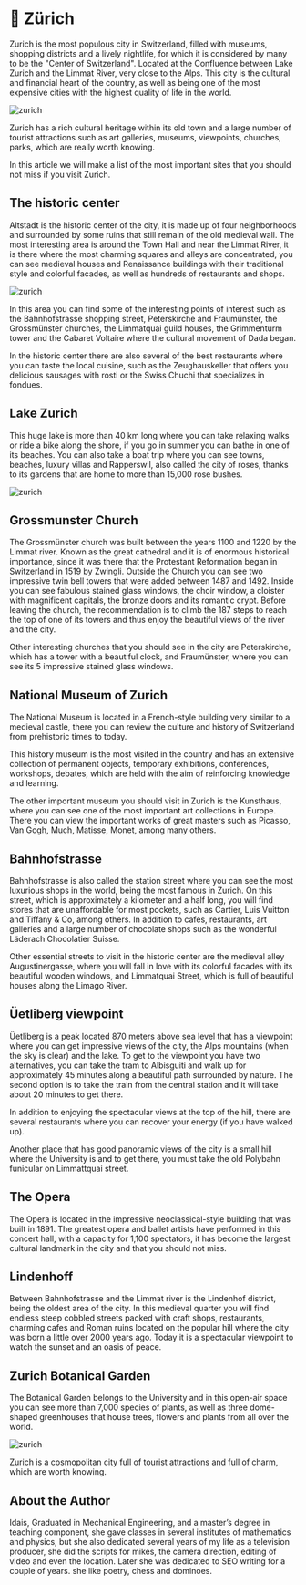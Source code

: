 # 🏰 Zürich

Zurich is the most populous city in Switzerland, filled with museums, shopping districts and a lively nightlife, for which it is considered by many to be the "Center of Switzerland". Located at the Confluence between Lake Zurich and the Limmat River, very close to the Alps. This city is the cultural and financial heart of the country, as well as being one of the most expensive cities with the highest quality of life in the world.

![zurich](_static/images/zurich/zurich-1.jpg)

Zurich has a rich cultural heritage within its old town and a large number of tourist attractions such as art galleries, museums, viewpoints, churches, parks, which are really worth knowing.

In this article we will make a list of the most important sites that you should not miss if you visit Zurich.

## The historic center

Altstadt is the historic center of the city, it is made up of four neighborhoods and surrounded by some ruins that still remain of the old medieval wall. The most interesting area is around the Town Hall and near the Limmat River, it is there where the most charming squares and alleys are concentrated, you can see medieval houses and Renaissance buildings with their traditional style and colorful facades, as well as hundreds of restaurants and shops.

![zurich](_static/images/zurich/zurich-2.jpg)

In this area you can find some of the interesting points of interest such as the Bahnhofstrasse shopping street, Peterskirche and Fraumünster, the Grossmünster churches, the Limmatquai guild houses, the Grimmenturm tower and the Cabaret Voltaire where the cultural movement of Dada began.

In the historic center there are also several of the best restaurants where you can taste the local cuisine, such as the Zeughauskeller that offers you delicious sausages with rosti or the Swiss Chuchi that specializes in fondues.

## Lake Zurich

This huge lake is more than 40 km long where you can take relaxing walks or ride a bike along the shore, if you go in summer you can bathe in one of its beaches. You can also take a boat trip where you can see towns, beaches, luxury villas and Rapperswil, also called the city of roses, thanks to its gardens that are home to more than 15,000 rose bushes.

![zurich](_static/images/zurich/zurich-3.jpg)

## Grossmunster Church

The Grossmünster church was built between the years 1100 and 1220 by the Limmat river. Known as the great cathedral and it is of enormous historical importance, since it was there that the Protestant Reformation began in Switzerland in 1519 by Zwingli. Outside the Church you can see two impressive twin bell towers that were added between 1487 and 1492. Inside you can see fabulous stained glass windows, the choir window, a cloister with magnificent capitals, the bronze doors and its romantic crypt. Before leaving the church, the recommendation is to climb the 187 steps to reach the top of one of its towers and thus enjoy the beautiful views of the river and the city.

Other interesting churches that you should see in the city are Peterskirche, which has a tower with a beautiful clock, and Fraumünster, where you can see its 5 impressive stained
glass windows.

## National Museum of Zurich

The National Museum is located in a French-style building very similar to a medieval castle, there you can review the culture and history of Switzerland from prehistoric times to today.

This history museum is the most visited in the country and has an extensive collection of permanent objects, temporary exhibitions, conferences, workshops, debates, which are held with the aim of reinforcing knowledge and learning.

The other important museum you should visit in Zurich is the Kunsthaus, where you can see one of the most important art collections in Europe. There you can view the important works of great masters such as Picasso, Van Gogh, Much, Matisse, Monet, among many others.

## Bahnhofstrasse

Bahnhofstrasse is also called the station street where you can see the most luxurious shops in the world, being the most famous in Zurich. On this street, which is approximately a kilometer and a half long, you will find stores that are unaffordable for most pockets, such as Cartier, Luis Vuitton and Tiffany & Co, among others. In addition to cafes, restaurants, art galleries and a large number of chocolate shops such as the wonderful Läderach Chocolatier Suisse.

Other essential streets to visit in the historic center are the medieval alley Augustinergasse, where you will fall in love with its colorful facades with its beautiful wooden windows, and Limmatquai Street, which is full of beautiful houses along the Limago River.

## Üetliberg viewpoint

Üetliberg is a peak located 870 meters above sea level that has a viewpoint where you can get impressive views of the city, the Alps mountains (when the sky is clear) and the lake. To get to the viewpoint you have two alternatives, you can take the tram to Albisguiti and walk up for approximately 45 minutes along a beautiful path surrounded by nature. The second option is to take the train from the central station and it will take about 20 minutes to get there.

In addition to enjoying the spectacular views at the top of the hill, there are several restaurants where you can recover your energy (if you have walked up).

Another place that has good panoramic views of the city is a small hill where the University is and to get there, you must take the old Polybahn funicular on Limmattquai street.

## The Opera

The Opera is located in the impressive neoclassical-style building that was built in 1891. The greatest opera and ballet artists have performed in this concert hall, with a capacity for 1,100 spectators, it has become the largest cultural landmark in the city and that you should not miss.

## Lindenhoff

Between Bahnhofstrasse and the Limmat river is the Lindenhof district, being the oldest area of the city. In this medieval quarter you will find endless steep cobbled streets packed with craft shops, restaurants, charming cafes and Roman ruins located on the popular hill where the city was born a little over 2000 years ago. Today it is a spectacular viewpoint to watch the sunset and an oasis of peace.

## Zurich Botanical Garden

The Botanical Garden belongs to the University and in this open-air space you can see more than 7,000 species of plants, as well as three dome-shaped greenhouses that house trees, flowers and plants from all over the world.

![zurich](_static/images/zurich/zurich-4.jpg)

Zurich is a cosmopolitan city full of tourist attractions and full of charm, which are worth knowing.

## About the Author

Idais, Graduated in Mechanical Engineering, and a master’s degree in teaching component, she gave classes in several institutes of mathematics and physics, but she also dedicated several years of my life as a television producer, she did the scripts for mikes, the camera direction, editing of video and even the location. Later she was dedicated to SEO writing for a couple of years. she like poetry, chess and dominoes.

